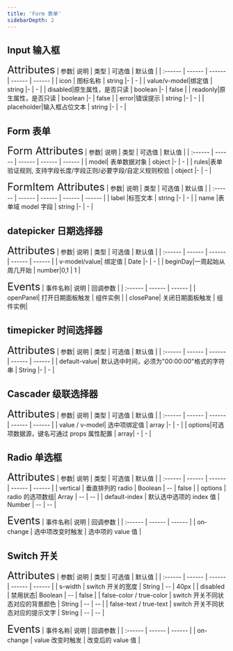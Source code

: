 ```yaml
---
title: 'Form 表单'
sidebarDepth: 2
---
```

## Input 输入框
<ClientOnly>
  <simple-input/>
<font size=5>Attributes</font>
| 参数| 说明 | 类型 | 可选值 | 默认值 |
| :------ | ------ | ------ | ------ | ------ |
| icon | 图标名称 | string |- | - |
| value/v-model|绑定值 | string |- | - |
| disabled|原生属性，是否只读 | boolean |- | false |
| readonly|原生属性，是否只读 | boolean |- | false |
| error|错误提示 | string |- | - |
| placeholder|输入框占位文本 | string |- | - |
</ClientOnly>

## Form 表单
<ClientOnly>
  <simple-form/>
<font size=5>Form Attributes</font>
| 参数| 说明 | 类型 | 可选值 | 默认值 |
| :------ | ------ | ------ | ------ | ------ |
| model| 表单数据对象 | object |- | - |
| rules|表单验证规则, 支持字段长度/字段正则/必要字段/自定义规则校验 | object |- | - |

<font size=5>FormItem Attributes</font>
| 参数| 说明 | 类型 | 可选值 | 默认值 |
| :------ | ------ | ------ | ------ | ------ |
| label |标签文本 | string |- | - |
| name |表单域 model 字段 | string |- | - |
</ClientOnly>

## datepicker 日期选择器
<ClientOnly>
  <simple-datepicker/>
<font size=5>Attributes</font>
| 参数| 说明 | 类型 | 可选值 | 默认值 |
| :------ | ------ | ------ | ------ | ------ |
| v-model/value| 绑定值 | Date |- | - |
| beginDay|一周起始从周几开始 | number|0,1 | 1 |


<font size=5>Events</font>
| 事件名称| 说明 | 回调参数 | 
| :------ | ------ | ------ |
| openPanel| 打开日期面板触发 | 组件实例 |
| closePane| 关闭日期面板触发 | 组件实例|
</ClientOnly>


## timepicker 时间选择器
<ClientOnly>
  <simple-timepicker/>
<font size=5>Attributes</font>
| 参数| 说明 | 类型 | 可选值 | 默认值 |
| :------ | ------ | ------ | ------ | ------ |
| default-value| 默认选中时间，必须为"00:00:00"格式的字符串 | String |- | - |

</ClientOnly>

## Cascader 级联选择器
<ClientOnly>
  <simple-cascader/>
<font size=5>Attributes</font>
| 参数| 说明 | 类型 | 可选值 | 默认值 |
| :------ | ------ | ------ | ------ | ------ |
| value / v-model| 选中项绑定值 | array |- | - |
| options|可选项数据源，键名可通过 props 属性配置 | array| - | - |
</ClientOnly>

## Radio 单选框
<ClientOnly>
  <simple-radio />
<font size=5>Attributes</font>
| 参数| 说明 | 类型 | 可选值 | 默认值 |
| :------ | ------ | ------ | ------ | ------ |
| vertical | 垂直排列的 radio | Boolean | -- | false |
| options | radio 的选项数组| Array | -- | -- |
| default-index	| 默认选中选项的 index 值	| Number |	--	| -- |


<font size=5>Events</font>
| 事件名称| 说明 | 回调参数 | 
| :------ | ------ | ------ |
| on-change | 选中项改变时触发 | 选中项的 value 值 |
</ClientOnly>


## Switch 开关
<ClientOnly>
  <simple-switch />
<font size=5>Attributes</font>
| 参数| 说明 | 类型 | 可选值 | 默认值 |
| :------ | ------ | ------ | ------ | ------ |
| s-width | switch 开关的宽度 | String | -- | 40px |
| disabled | 禁用状态| Boolean | -- | false |
| false-color / true-color	| switch 开关不同状态对应的背景颜色	| String |	--	| -- |
| false-text / true-text	| switch 开关不同状态对应的提示文字	| String |	--	| -- |

<font size=5>Events</font>
| 事件名称| 说明 | 回调参数 | 
| :------ | ------ | ------ |
| on-change | value 改变时触发 | 改变后的 value 值 |
</ClientOnly>